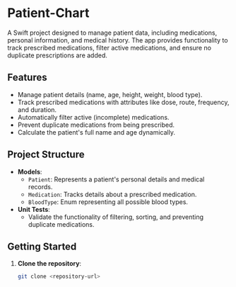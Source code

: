 # **Patient-Chart**

A Swift project designed to manage patient data, including medications, personal information, and medical history. The app provides functionality to track prescribed medications, filter active medications, and ensure no duplicate prescriptions are added.

## **Features**
- Manage patient details (name, age, height, weight, blood type).
- Track prescribed medications with attributes like dose, route, frequency, and duration.
- Automatically filter active (incomplete) medications.
- Prevent duplicate medications from being prescribed.
- Calculate the patient's full name and age dynamically.

## **Project Structure**
- **Models**:
  - `Patient`: Represents a patient's personal details and medical records.
  - `Medication`: Tracks details about a prescribed medication.
  - `BloodType`: Enum representing all possible blood types.
- **Unit Tests**:
  - Validate the functionality of filtering, sorting, and preventing duplicate medications.

## **Getting Started**
1. **Clone the repository**:
   ```bash
   git clone <repository-url>
